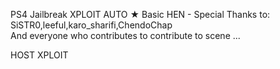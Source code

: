 PS4 Jailbreak XPLOIT AUTO ★ Basic HEN -  Special Thanks to: SiSTR0,leeful,karo_sharifi,ChendoChap  
And everyone who contributes to contribute to scene ...

HOST XPLOIT 


